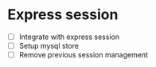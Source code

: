 # Express session

- [ ] Integrate with express session
- [ ] Setup mysql store
- [ ] Remove previous session management
